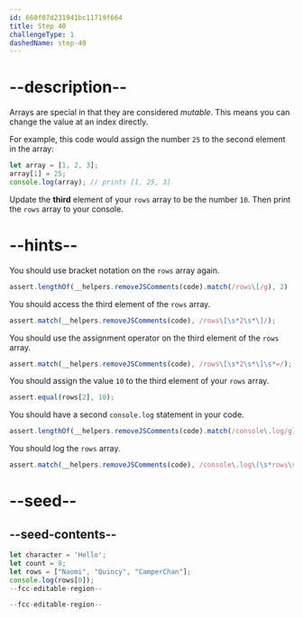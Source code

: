 ```yaml
---
id: 660f07d231941bc11719f664
title: Step 40
challengeType: 1
dashedName: step-40
---
```


# --description--

Arrays are special in that they are considered <dfn>mutable</dfn>. This means you can change the value at an index directly.

For example, this code would assign the number `25` to the second element in the array:

```js
let array = [1, 2, 3];
array[1] = 25;
console.log(array); // prints [1, 25, 3]
```

Update the **third** element of your `rows` array to be the number `10`. Then print the `rows` array to your console.

# --hints--

You should use bracket notation on the `rows` array again.

```js
assert.lengthOf(__helpers.removeJSComments(code).match(/rows\[/g), 2)
```

You should access the third element of the `rows` array.

```js
assert.match(__helpers.removeJSComments(code), /rows\[\s*2\s*\]/);
```

You should use the assignment operator on the third element of the `rows` array.

```js
assert.match(__helpers.removeJSComments(code), /rows\[\s*2\s*\]\s*=/);
```

You should assign the value `10` to the third element of your `rows` array.

```js
assert.equal(rows[2], 10);
```

You should have a second `console.log` statement in your code.

```js
assert.lengthOf(__helpers.removeJSComments(code).match(/console\.log/g), 2);
```

You should log the `rows` array.

```js
assert.match(__helpers.removeJSComments(code), /console\.log\(\s*rows\s*\);?/);
```

# --seed--

## --seed-contents--

```js
let character = 'Hello';
let count = 8;
let rows = ["Naomi", "Quincy", "CamperChan"];
console.log(rows[0]);
--fcc-editable-region--

--fcc-editable-region--
```
